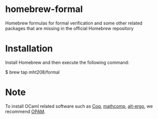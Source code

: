 homebrew-formal
===============

Homebrew formulas for formal verification and some other related packages
that are missing in the official Homebrew repository


Installation
============

Install Homebrew and then execute the following command:

  $ brew tap mht208/formal


Note
====

To install OCaml related software such as [Coq](https://coq.inria.fr),
[mathcomp](https://github.com/math-comp/math-comp),
[alt-ergo](http://alt-ergo.lri.fr), we recommend
[OPAM](https://opam.ocaml.org "OPAM").
